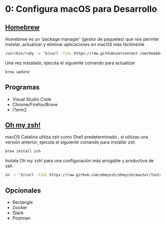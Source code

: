 # 0: Configura macOS para Desarrollo
## [Homebrew](https://brew.sh)
Homebrew es un 'package manager' (gestor de paquetes) que nos permite instalar, actualizar y eliminar aplicaciones en macOS más fácilmente
```bash
/usr/bin/ruby -e "$(curl -fsSL https://raw.githubusercontent.com/Homebrew/install/master/install)"
```
Una vez instalado, ejecuta el siguiente comando para actualizar
```bash
brew update
```
## Programas
- Visual Studio Code
- Chrome/Firefox/Brave
- iTerm2
## [Oh my zsh!](https://ohmyz.sh)
macOS Catalina utiliza zsh como Shell predeterminado , si utilizas una versión anterior, ejecuta el siguiente comando para installar zsh
```bash
brew install zsh
```
Instala Oh my zsh! para una configuración más amigable y productiva de zsh 
```bash
sh -c "$(curl -fsSL https://raw.github.com/ohmyzsh/ohmyzsh/master/tools/install.sh)"
```
## Opcionales
- Rectangle
- Docker
- Slack
- Postman

